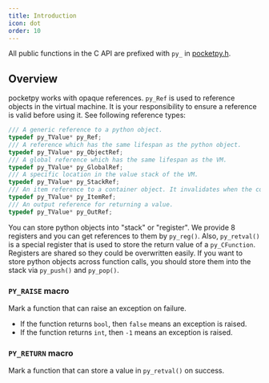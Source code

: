 ```yaml
---
title: Introduction
icon: dot
order: 10
---
```


All public functions in the C API are prefixed with `py_` in [pocketpy.h](https://github.com/pocketpy/pocketpy/blob/main/include/pocketpy/pocketpy.h).


## Overview

pocketpy works with opaque references. `py_Ref` is used to reference objects in the virtual machine. It is your responsibility to ensure a reference is valid before using it. See following reference types:

```c
/// A generic reference to a python object.
typedef py_TValue* py_Ref;
/// A reference which has the same lifespan as the python object.
typedef py_TValue* py_ObjectRef;
/// A global reference which has the same lifespan as the VM.
typedef py_TValue* py_GlobalRef;
/// A specific location in the value stack of the VM.
typedef py_TValue* py_StackRef;
/// An item reference to a container object. It invalidates when the container is modified.
typedef py_TValue* py_ItemRef;
/// An output reference for returning a value.
typedef py_TValue* py_OutRef;
```

You can store python objects into "stack" or "register".
We provide 8 registers and you can get references to them by `py_reg()`.
Also, `py_retval()` is a special register that is used to store the return value of a `py_CFunction`.
Registers are shared so they could be overwritten easily.
If you want to store python objects across function calls, you should store them into the stack via `py_push()` and `py_pop()`.


### `PY_RAISE` macro

Mark a function that can raise an exception on failure.

+ If the function returns `bool`, then `false` means an exception is raised.
+ If the function returns `int`, then `-1` means an exception is raised.

### `PY_RETURN` macro

Mark a function that can store a value in `py_retval()` on success.